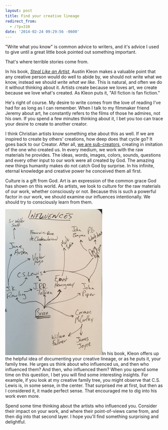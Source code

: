 ```yaml
---
layout: post
title: Find your creative lineage
redirect_from:
  - /?p=310
date: '2014-02-24 09:29:56 -0600'
---
```

<p>"Write what you know" is common advice to writers, and it's advice I used to give until a great little book pointed out something important.</p>
<p>That's where terrible stories come from.</p>
<p>In his book, <a href="http://www.amazon.com/gp/product/B0074QGGK6/ref=as_li_ss_tl?ie=UTF8&amp;camp=1789&amp;creative=390957&amp;creativeASIN=B0074QGGK6&amp;linkCode=as2&amp;tag=blundin-20"><em>Steal Like an Artist</em></a>, Austin Kleon makes a valuable point that any creative person would do well to abide by, we should not write what we know, instead we should <em>write what we like</em>. This is natural, and often we do it without thinking about it. Artists create because we loves art, we create because we love what's created. As Kleon puts it, "All fiction is fan fiction."</p>
<p>He's right of course. My desire to write comes from the love of reading I've had for as long as I can remember. When I talk to my filmmaker friend Jeremy about art, he constantly refers to the films of those he admires, not his own. If you spend a few minutes thinking about it, I bet you too can trace your desire to create to another creator.</p>
<p>I think Christian artists know something else about this as well. If we are inspired to create by others' creations, how deep does that cycle go? It goes back to our Creator. After all, <a href="http://www.sdsmith.net/2007/10/27/tolkien-on-writing-as-sub-creation/">we are sub-creators</a>, creating in imitation of the one who created us. In every medium, we work with the raw materials he provides. The ideas, words, images, colors, sounds, questions and every other input to our work were all created by God. The amazing new things humanity makes do not catch God by surprise. In his infinite, eternal knowledge and creative power he conceived them all first.</p>
<p>Culture is a gift from God. Art is an expression of the common grace God has shown on this world. As artists, we look to culture for the raw materials of our work, whether consciously or not. Because this is such a powerful factor in our work, we should examine our influences intentionally. We should try to consciously learn from them.</p>
<p><img src="/images/posts/influences-web.jpg" class="image-wrap-right" />In his book, Kleon offers up the helpful idea of documenting your creative lineage, or as he puts it, your family tree. He urges us think about who influenced us, and then who influenced them? And then, who influenced them? When you spend some time on this question, I bet you will find some interesting insights. For example, if you look at my creative family tree, you might observe that C.S. Lewis is, in some sense, in the center. That surprised me at first, but then as I considered it, it made perfect sense. That encouraged me to dig into his work even more.</p>
<p>Spend some time thinking about the artists who influenced you. Consider their impact on your work, and where their point-of-views came from, and then dig into that second layer. I hope you'll find something surprising and delightful.</p>
